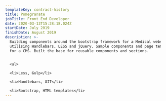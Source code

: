 ```yaml
---
templateKey: contract-history
title: Pomegranate
jobTitle: Front End Developer
date: 2020-03-13T15:28:18.024Z
startDate: July 2019
finishDate: August 2019
description: >-
  Building components around the bootstrap framework for a Medical website
  utilising Handlebars, LESS and jQuery. Sample components and page templates
  for a CMS. Built the base for reusable components and sections.


  <ul>

  <li>Less, Gulp</li>

  <li>Handlebars, GIT</li>

  <li>Bootstrap, HTML templates</li>
---
```


